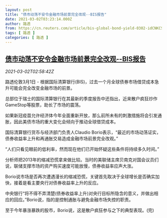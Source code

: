 ```yaml
---
layout: post
title: "债市动荡不安令金融市场前景完全改观--BIS报告"
date: 2021-03-02T03:23:14.000Z
author: 路透
from: https://cn.reuters.com/article/bis-global-bond-yield-0302-idCNKCS2AU06O
tags: [ 路透 ]
categories: [ 路透 ]
---
```

<!--1614655394000-->
[债市动荡不安令金融市场前景完全改观--BIS报告](https://cn.reuters.com/article/bis-global-bond-yield-0302-idCNKCS2AU06O)
------

<div>
<div><i>2021-03-02T02:58:42Z</i></div><p>路透伦敦3月1日 - 根据国际清算银行(BIS)，过去一个月全球债券市场借贷成本急升可能会完全改变金融市场的前景。</p><p>总部位于瑞士的国际清算银行在其最新的季度报告中还指出，近来散户疯狂炒作GameStop等股票，助长了市场的震荡。</p><p>如果新冠疫苗允许经济体今年全面重新开放，那么前所未有的刺激措施将会引发通胀，因此美债市场的重大变化会倾向于推动全球借贷成本。</p><p>国际清算银行货币与经济部门负责人Claudio Borio表示，“最近的市场动荡证实，债券收益率上升和再通胀交易造成金融市场前景完全改观。”</p><p>“人们只看见眼前的低利率，然而现在他们已开始怀疑这些条件将持续多久时间。”</p><p>分析师把2013年的缩减恐慌拿来做比较。当时的美联储主席贝南克对国会议员们说，联储支撑市场的资产购买速度可能放慢，债券收益率应声大涨。</p><p>Borio说市场是否再次遭遇漫长的缩减恐慌，关键首先取决于全球增长是否确实加快，接着是看主要央行对债券收益率上升的反应。</p><p>中央银行“将不得不弄清楚(债券收益率上升)对央行目标所隐含的意义，并做出相应的回应。”Borio说，指的是控制通胀与避免金融市场失控的职责。</p><p>至于今年暴涨暴跌的股市，Borio说，这是散户疯狂参与之下的典型表现。(完)</p>
</div>
